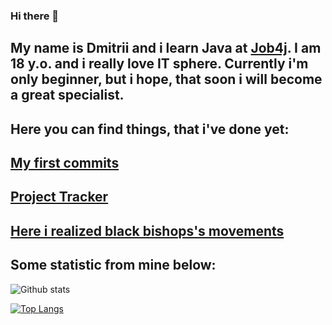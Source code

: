 ### Hi there 👋
My name is Dmitrii and i learn Java at [Job4j](https://job4j.ru/).
I am 18 y.o. and i really love IT sphere. Currently i'm only beginner, but i hope, that soon i will become a great specialist.
-
Here you can find things, that i've done yet: 
-
[My first commits](https://github.com/1oogabooga1/job4j_elementary)
-
[Project Tracker](https://github.com/1oogabooga1/job4j_tracker)
-
[Here i realized black bishops's movements](https://github.com/1oogabooga1/games_oop_javafx)
-
Some statistic from mine below:
-
![Github stats](https://github-readme-stats.vercel.app/api?username=1oogabooga1&hide=stars,prs,issues,contribs)

[![Top Langs](https://github-readme-stats.vercel.app/api/top-langs/?username=1oogabooga1&layout=compact)](https://github.com/ShamRail/github-readme-stats)
<!--
**1oogabooga1/1oogabooga1** is a ✨ _special_ ✨ repository because its `README.md` (this file) appears on your GitHub profile.

Here are some ideas to get you started:

- 🔭 I’m currently working on ...
- 🌱 I’m currently learning ...
- 👯 I’m looking to collaborate on ...
- 🤔 I’m looking for help with ...
- 💬 Ask me about ...
- 📫 How to reach me: ...
- 😄 Pronouns: ...
- ⚡ Fun fact: ...
-->
